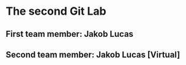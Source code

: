 # The second Git Lab
## First team member: Jakob Lucas
## Second team member: Jakob Lucas [Virtual]
